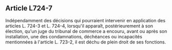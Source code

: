 Article L724-7
----
Indépendamment des décisions qui pourraient intervenir en application des
articles L. 724-3 et L. 724-4, lorsqu'il apparaît, postérieurement à son
élection, qu'un juge du tribunal de commerce a encouru, avant ou après son
installation, une des condamnations, déchéances ou incapacités mentionnées à
l'article L. 723-2, il est déchu de plein droit de ses fonctions.
